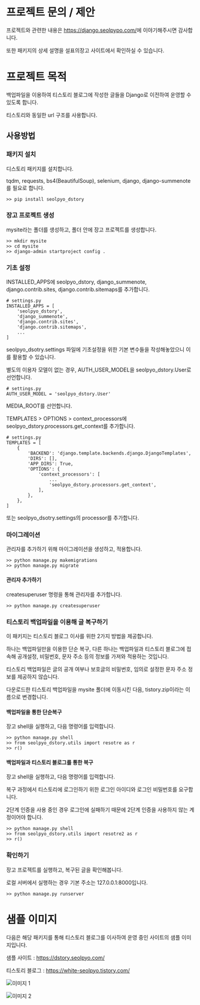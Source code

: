 # 프로젝트 문의 / 제안
프로젝트와 관련한 내용은 <https://django.seolpypo.com/>에 이야기해주시면 감사합니다.

또한 패키지의 상세 설명을 설표의장고 사이트에서 확인하실 수 있습니다.

# 프로젝트 목적
백업파일을 이용하여 티스토리 블로그에 작성한 글들을 Django로 이전하여 운영할 수 있도록 합니다.

티스토리와 동일한 url 구조를 사용합니다.

## 사용방법
### 패키지 설치
디스토리 패키지를 설치합니다.

tqdm, requests, bs4(BeautifulSoup), selenium, django, django-summenote를 필요로 합니다.
```
>> pip install seolpyo_dstory
```

### 장고 프로젝트 생성
mysite라는 폴더를 생성하고, 폴더 안에 장고 프로젝트를 생성합니다.
```
>> mkdir mysite
>> cd mysite
>> django-admin startproject config .
```

### 기초 설정
INSTALLED_APPS에 seolpyo_dstory, django_summenote, django.contrib.sites, django.contrib.sitemaps를 추가합니다.
```
# settings.py
INSTALLED_APPS = [
    'seolpyo_dstory',
    'django_summenote',
    'django.contrib.sites',
    'django.contrib.sitemaps',
    ...
]
```

seolpyo_dsotry.settings 파일에 기초설정을 위한 기본 변수들을 작성해놓았으니 이를 활용할 수 있습니다.

별도의 이용자 모델이 없는 경우, AUTH_USER_MODEL을 seolpyo_dstory.User로 선언합니다.
```
# settings.py
AUTH_USER_MODEL = 'seolpyo_dstory.User'
```

MEDIA_ROOT를 선언합니다.

TEMPLATES > OPTIONS > context_processors에 seolpyo_dstory.processors.get_context를 추가합니다.
```
# settings.py
TEMPLATES = [
    {
        'BACKEND': 'django.template.backends.django.DjangoTemplates',
        'DIRS': [],
        'APP_DIRS': True,
        'OPTIONS': {
            'context_processors': [
                ...
                'seolpyo_dstory.processors.get_context',
            ],
        },
    },
]
```

또는 seolpyo_dsotry.settings의 processor를 추가합니다.

### 마이그레이션
관리자를 추가하기 위해 마이그레이션을 생성하고, 적용합니다.
```
>> python manage.py makemigrations
>> python manage.py migrate
```

#### 관리자 추가하기
createsuperuser 명령을 통해 관리자를 추가합니다.
```
>> python manage.py createsuperuser
```

### 티스토리 백업파일을 이용해 글 복구하기
이 패키지는 티스토리 블로그 이사를 위한 2가지 방법을 제공합니다.

하나는 백업파일만을 이용한 단순 복구, 다른 하나는 백업파일과 티스토리 블로그에 접속해 공개설정, 비밀번호, 문자 주소 등의 정보를 가져와 적용하는 것입니다.

티스토리 백업파일은 글의 공개 여부나 보호글의 비밀번호, 임의로 설정한 문자 주소 정보를 제공하지 않습니다.

다운로드한 티스토리 백업파일을 mysite 폴더에 이동시킨 다음, tistory.zip이라는 이름으로 변경합니다.

#### 백업파일을 통한 단순복구
장고 shell을 실행하고, 다음 명령어를 입력합니다.
```
>> python manage.py shell
>> from seolpyo_dstory.utils import resotre as r
>> r()
```

#### 백업파일과 티스토리 블로그를 통한 복구
장고 shell을 실행하고, 다음 명령어를 입력합니다.

복구 과정에서 티스토리에 로그인하기 위한 로그인 아이디와 로그인 비밀번호를 요구합니다.

2단계 인증을 사용 중인 경우 로그인에 실패하기 때문에 2단계 인증을 사용하지 않는 계정이어야 합니다.
```
>> python manage.py shell
>> from seolpyo_dstory.utils import resotre2 as r
>> r()
```

### 확인하기
장고 프로젝트를 실행하고, 복구된 글을 확인해봅니다.

로컬 서버에서 실행하는 경우 기본 주소는 127.0.0.1:8000입니다.
```
>> python manage.py runserver
```


# 샘플 이미지
다음은 해당 패키지를 통해 티스토리 블로그를 이사하여 운영 중인 사이트의 샘플 이미지입니다.

샘플 사이트 : <https://dstory.seolpyo.com/>

티스토리 블로그 : <https://white-seolpyo.tistory.com/>

![이미지 1](https://github.com/white-seolpyo/seolpyo_dstory/blob/main/img1.png?raw=true)

![이미지 2](https://github.com/white-seolpyo/seolpyo_dstory/blob/main/img2.png?raw=true)

